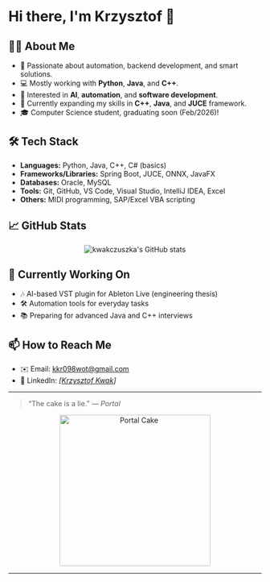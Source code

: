 # Hi there, I'm Krzysztof 👋

## 👨‍💻 About Me
- 🎯 Passionate about automation, backend development, and smart solutions.
- 💻 Mostly working with **Python**, **Java**, and **C++**.
- 🚀 Interested in **AI**, **automation**, and **software development**.
- 🌱 Currently expanding my skills in **C++**, **Java**, and **JUCE** framework.
- 🎓 Computer Science student, graduating soon (Feb/2026)!
 
## 🛠️ Tech Stack
- **Languages:** Python, Java, C++, C# (basics)
- **Frameworks/Libraries:** Spring Boot, JUCE, ONNX, JavaFX
- **Databases:** Oracle, MySQL
- **Tools:** Git, GitHub, VS Code, Visual Studio, IntelliJ IDEA, Excel
- **Others:** MIDI programming, SAP/Excel VBA scripting

## 📈 GitHub Stats
<p align="center">
  <img src="https://github-readme-stats.vercel.app/api?username=kwakczuszka&show_icons=true&theme=tokyonight" alt="kwakczuszka's GitHub stats" />
</p>

## 🎯 Currently Working On
- 🎶 AI-based VST plugin for Ableton Live (engineering thesis)
- 🛠️ Automation tools for everyday tasks
- 📚 Preparing for advanced Java and C++ interviews

## 📫 How to Reach Me
- ✉️ Email: [kkr098wot@gmail.com](mailto:kkr098wot@gmail.com)
- 📄 LinkedIn: *[[Krzysztof Kwak](https://www.linkedin.com/in/krzysztof-kwak-a6b656197/)]*

---

> “The cake is a lie.” — *Portal*
<div align="center">
  <img src="https://media.giphy.com/media/3o7TKUMG6vJz5E3b6Q/giphy.gif" width="300" alt="Portal Cake">
</div>

---
